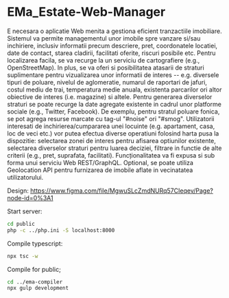 # EMa_Estate-Web-Manager
E necesara o aplicatie Web menita a gestiona eficient tranzactiile imobiliare. Sistemul va permite managementul unor imobile spre vanzare si/sau inchiriere, inclusiv informatii precum descriere, pret, coordonatele locatiei, date de contact, starea cladirii, facilitati oferite, riscuri posibile etc. Pentru localizarea facila, se va recurge la un serviciu de cartografiere (e.g., OpenStreetMap). In plus, se va oferi si posibilitatea atasarii de straturi suplimentare pentru vizualizarea unor informatii de interes -- e.g. diversele tipuri de poluare, nivelul de aglomeratie, numarul de raportari de jafuri, costul mediu de trai, temperatura medie anuala, existenta parcarilor ori altor obiective de interes (i.e. magazine) si altele. Pentru generarea diverselor straturi se poate recurge la date agregate existente in cadrul unor platforme sociale (e.g., Twitter, Facebook). De exemplu, pentru stratul poluare fonica, se pot agrega resurse marcate cu tag-ul "#noise" ori "#smog". Utilizatorii interesati de inchirierea/cumpararea unei locuinte (e.g. apartament, casa, loc de veci etc.) vor putea efectua diverse operatiuni folosind harta pusa la dispozitie: selectarea zonei de interes pentru afisarea optiunilor existente, selectarea diverselor straturi pentru luarea deciziei, filtrare in functie de alte criterii (e.g., pret, suprafata, facilitati). Funcționalitatea va fi expusa si sub forma unui serviciu Web REST/GraphQL. Optional, se poate utiliza Geolocation API pentru furnizarea de imobile aflate in vecinatatea utilizatorului.

Design: https://www.figma.com/file/MgwuSLcZmdNURq57CIeqev/Page?node-id=0%3A1


Start server:
```bash
cd public
php -c ../php.ini -S localhost:8000
```


Compile typescript:
```bash
npx tsc -w
```

Compile for public;

```bash
cd ../ema-compiler
npx gulp development
```

